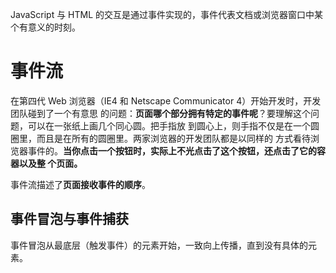 JavaScript 与 HTML 的交互是通过事件实现的，事件代表文档或浏览器窗口中某个有意义的时刻。

# 事件流

在第四代 Web 浏览器（IE4 和 Netscape Communicator 4）开始开发时，开发团队碰到了一个有意思 的问题：**页面哪个部分拥有特定的事件呢**？要理解这个问题，可以在一张纸上画几个同心圆。把手指放 到圆心上，则手指不仅是在一个圆圈里，而且是在所有的圆圈里。两家浏览器的开发团队都是以同样的 方式看待浏览器事件的。**当你点击一个按钮时，实际上不光点击了这个按钮，还点击了它的容器以及整 个页面。**

事件流描述了**页面接收事件的顺序**。

## 事件冒泡与事件捕获

事件冒泡从最底层（触发事件）的元素开始，一致向上传播，直到没有具体的元素。